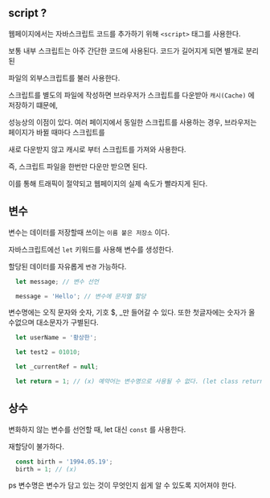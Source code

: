 ## script ?

웹페이지에서는 자바스크립트 코드를 추가하기 위해 `<script>` 태그를 사용한다. <br />

보통 내부 스크립트는 아주 간단한 코드에 사용된다. 코드가 길어지게 되면 별개로 분리된 <br />

파일의 외부스크립트를 불러 사용한다. <br />

스크립트를 별도의 파일에 작성하면 브라우저가 스크립트를 다운받아 `캐시(Cache)` 에 저장하기 떄문에, <br />

성능상의 이점이 있다. 여러 페이지에서 동일한 스크립트를 사용하는 경우, 브라우저는 페이지가 바뀔 때마다 스크립트를 <br />

새로 다운받지 않고 캐시로 부터 스크립트를 가져와 사용한다. <br />

즉, 스크립트 파일을 한번만 다운만 받으면 된다. <br />

이를 통해 트래픽이 절약되고 웹페이지의 실제 속도가 빨라지게 된다. <br />

## 변수

변수는 데이터를 저장할때 쓰이는 `이름 붙은 저장소` 이다. <br />

자바스크립트에선 `let` 키워드를 사용해 변수를 생성한다. <br />

할당된 데이터를 자유롭게 `변경` 가능하다. <br />

```javascript
  let message; // 변수 선언

  message = 'Hello'; // 변수에 문자열 할당
```

변수명에는 오직 문자와 숫자, 기호 $, _만 들어갈 수 있다. 또한 첫글자에는 숫자가 올 수없으며 대소문자가 구별된다. <br />

```javascript
  let userName = '황상한';

  let test2 = 01010;

  let _currentRef = null;

  let return = 1; // (x) 예약어는 변수명으로 사용될 수 없다. (let class return function...)
```

## 상수

변화하지 않는 변수를 선언할 때, let 대신 `const` 를 사용한다. <br />

재할당이 불가하다. <br />

```javascript
  const birth = '1994.05.19';
  birth = 1; // (x)
```


ps 변수명은 변수가 담고 있는 것이 무엇인지 쉽게 알 수 있도록 지어져야 한다.<br />